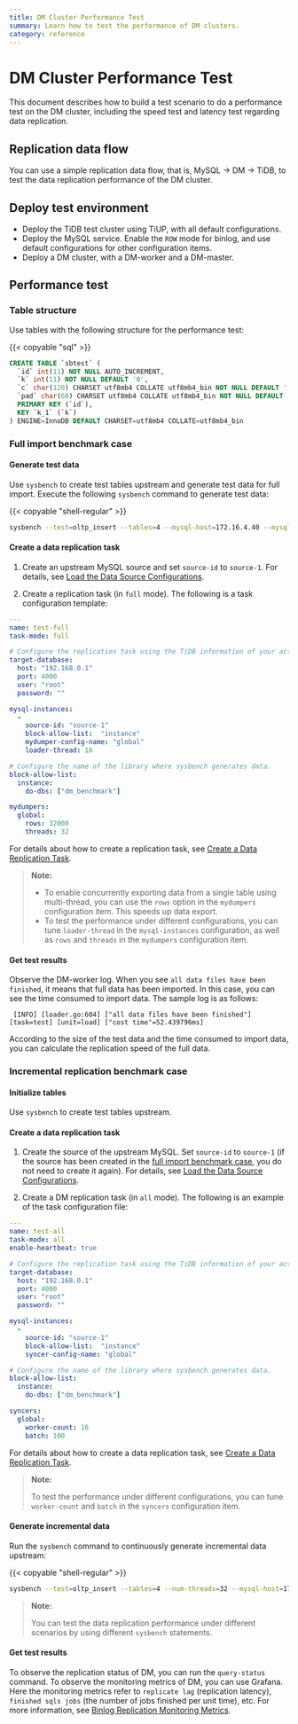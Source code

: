```yaml
---
title: DM Cluster Performance Test
summary: Learn how to test the performance of DM clusters.
category: reference
---
```


# DM Cluster Performance Test

This document describes how to build a test scenario to do a performance test on the DM cluster, including the speed test and latency test regarding data replication.

## Replication data flow

You can use a simple replication data flow, that is, MySQL -> DM -> TiDB, to test the data replication performance of the DM cluster.

## Deploy test environment

- Deploy the TiDB test cluster using TiUP, with all default configurations.
- Deploy the MySQL service. Enable the `ROW` mode for binlog, and use default configurations for other configuration items.
- Deploy a DM cluster, with a DM-worker and a DM-master.

## Performance test

### Table structure

Use tables with the following structure for the performance test:

{{< copyable "sql" >}}

```sql
CREATE TABLE `sbtest` (
  `id` int(11) NOT NULL AUTO_INCREMENT,
  `k` int(11) NOT NULL DEFAULT '0',
  `c` char(120) CHARSET utf8mb4 COLLATE utf8mb4_bin NOT NULL DEFAULT '',
  `pad` char(60) CHARSET utf8mb4 COLLATE utf8mb4_bin NOT NULL DEFAULT '',
  PRIMARY KEY (`id`),
  KEY `k_1` (`k`)
) ENGINE=InnoDB DEFAULT CHARSET=utf8mb4 COLLATE=utf8mb4_bin
```

### Full import benchmark case

#### Generate test data

Use `sysbench` to create test tables upstream and generate test data for full import. Execute the following `sysbench` command to generate test data:

{{< copyable "shell-regular" >}}

```bash
sysbench --test=oltp_insert --tables=4 --mysql-host=172.16.4.40 --mysql-port=3306 --mysql-user=root --mysql-db=dm_benchmark --db-driver=mysql --table-size=50000000 prepare
```

#### Create a data replication task

1. Create an upstream MySQL source and set `source-id` to `source-1`. For details, see [Load the Data Source Configurations](manage-source.md#load-the-data-source-configurations).

2. Create a replication task (in `full` mode). The following is a task configuration template:

  ```yaml
  ---
  name: test-full
  task-mode: full

  # Configure the replication task using the TiDB information of your actual test environment.
  target-database:
    host: "192.168.0.1"
    port: 4000
    user: "root"
    password: ""

  mysql-instances:
    -
      source-id: "source-1"
      block-allow-list:  "instance"
      mydumper-config-name: "global"
      loader-thread: 16

  # Configure the name of the library where sysbench generates data.
  block-allow-list:
    instance:
      do-dbs: ["dm_benchmark"]

  mydumpers:
    global:
      rows: 32000
      threads: 32
  ```

For details about how to create a replication task, see [Create a Data Replication Task](create-task.md).

> **Note:**
>
> - To enable concurrently exporting data from a single table using multi-thread, you can use the `rows` option in the `mydumpers` configuration item. This speeds up data export.
> - To test the performance under different configurations, you can tune `loader-thread` in the `mysql-instances` configuration, as well as `rows` and `threads` in the `mydumpers` configuration item.

#### Get test results

Observe the DM-worker log. When you see `all data files have been finished`, it means that full data has been imported. In this case, you can see the time consumed to import data. The sample log is as follows:

```
 [INFO] [loader.go:604] ["all data files have been finished"] [task=test] [unit=load] ["cost time"=52.439796ms]
```

According to the size of the test data and the time consumed to import data, you can calculate the replication speed of the full data.

### Incremental replication benchmark case

#### Initialize tables

Use `sysbench` to create test tables upstream.

#### Create a data replication task

1. Create the source of the upstream MySQL. Set `source-id` to `source-1` (if the source has been created in the [full import benchmark case](#full-import-benchmark-case), you do not need to create it again). For details, see [Load the Data Source Configurations](manage-source.md#load-the-data-source-configurations).

2. Create a DM replication task (in `all` mode). The following is an example of the task configuration file:

  ```yaml
  ---
  name: test-all
  task-mode: all
  enable-heartbeat: true

  # Configure the replication task using the TiDB information of your actual test environment.
  target-database:
    host: "192.168.0.1"
    port: 4000
    user: "root"
    password: ""

  mysql-instances:
    -
      source-id: "source-1"
      block-allow-list:  "instance"
      syncer-config-name: "global"

  # Configure the name of the library where sysbench generates data.
  block-allow-list:
    instance:
      do-dbs: ["dm_benchmark"]

  syncers:
    global:
      worker-count: 16
      batch: 100
  ```

For details about how to create a data replication task, see [Create a Data Replication Task](create-task.md).

> **Note:**
>
> To test the performance under different configurations, you can tune `worker-count` and `batch` in the `syncers` configuration item.

#### Generate incremental data

Run the `sysbench` command to continuously generate incremental data upstream:

{{< copyable "shell-regular" >}}

```bash
sysbench --test=oltp_insert --tables=4 --num-threads=32 --mysql-host=172.17.4.40 --mysql-port=3306 --mysql-user=root --mysql-db=dm_benchmark --db-driver=mysql --report-interval=10 --time=1800 run
```

> **Note:**
>
> You can test the data replication performance under different scenarios by using different `sysbench` statements.

#### Get test results

To observe the replication status of DM, you can run the `query-status` command. To observe the monitoring metrics of DM, you can use Grafana. Here the monitoring metrics refer to `replicate lag` (replication latency), `finished sqls jobs` (the number of jobs finished per unit time), etc. For more information, see [Binlog Replication Monitoring Metrics](monitor-a-dm-cluster.md#binlog-replication).
